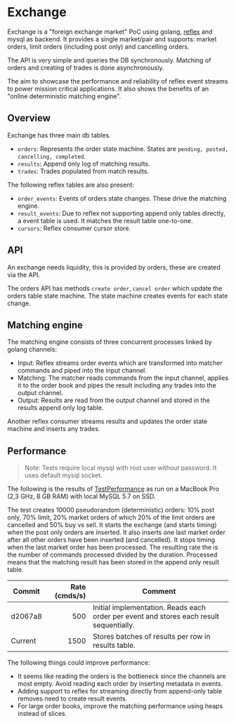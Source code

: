 # Exchange

Exchange is a "foreign exchange market" PoC using golang, [reflex](https://github.com/luno/reflex) and mysql as backend. 
It provides a single market/pair and supports: market orders, limit orders (including post only) and cancelling orders.

The API is very simple and queries the DB synchronously. 
Matching of orders and creating of trades is done asynchronously. 

The aim to showcase the performance and reliability of reflex event streams to power mission critical applications.
It also shows the benefits of an "online deterministic matching engine".

## Overview

Exchange has three main db tables.

- `orders`: Represents the order state machine. States are `pending, posted, cancelling, completed`.
- `results`: Append only log of matching results.
- `trades`: Trades populated from match results.

The following reflex tables are also present:
 - `order_events`: Events of orders state changes. These drive the matching engine.
 - `result_events`: Due to reflex not supporting append only tables directly, a event table is used. It matches the result table one-to-one.
 - `cursors`: Reflex consumer cursor store.

## API

An exchange needs liquidity, this is provided by orders, these are created via the API.

The orders API has methods `create order`, `cancel order` which update the orders table state machine. The state machine creates events for each state change.

## Matching engine

The matching engine consists of three concurrent processes linked by golang channels:
 - Input: Reflex streams order events which are transformed into matcher commands and piped into the input channel. 
 - Matching: The matcher reads commands from the input channel, applies it to the order book and pipes the result including any trades into the output channel. 
 - Output: Results are read from the output channel and stored in the results append only log table.
 
Another reflex consumer streams results and updates the order state machine and inserts any trades. 
 
## Performance

> Note: Tests require local mysql with root user without password. It uses default mysql socket.

The following is the results of [TestPerformance](./exchange_test.go) as run on a MacBook Pro (2,3 GHz, 8 GB RAM)
with local MySQL 5.7 on SSD.

The test creates 10000 pseudorandom (deterministic) orders: 10% post only, 70% limit, 20% market orders
of which 20% of the limit orders are cancelled and 50% buy vs sell. It starts the exchange (and starts timing) when 
the post only orders are inserted. It also inserts one last market order after all other orders have been inserted (and cancelled).
It stops timing when the last market order has been processed. The resulting rate the is the number of commands processed
divided by the duration. Processed means that the matching result has been stored in the append only result table.

| Commit        | Rate (cmds/s) | Comment  
| ------------- |--------------:| -----|
| d2067a8       | 500  | Initial implementation. Reads each order per event and stores each result sequentially.
| Current       | 1500 | Stores batches of results per row in results table.

The following things could improve performance:
 - It seems like reading the orders is the bottleneck since the channels are most empty. Avoid reading each order by inserting metadata in events.
 - Adding support to reflex for streaming directly from append-only table removes need to create result events. 
 - For large order books, improve the matching performance using heaps instead of slices.
